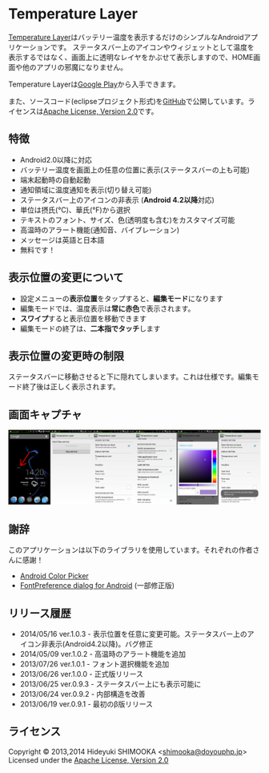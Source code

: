 Temperature Layer
=================
[Temperature Layer]はバッテリー温度を表示するだけのシンプルなAndroidアプリケーションです。
ステータスバー上のアイコンやウィジェットとして温度を表示するではなく、画面上に透明なレイヤをかぶせて表示しますので、HOME画面や他のアプリの邪魔になりません。

Temperature Layerは[Google Play]から入手できます。

また、ソースコード(eclipseプロジェクト形式)を[GitHub](https://github.com/shimooka/TemperatureLayer)で公開しています。ライセンスは[Apache License, Version 2.0][Apache]です。

特徴
----

- Android2.0以降に対応
- バッテリー温度を画面上の任意の位置に表示(ステータスバーの上も可能)
- 端末起動時の自動起動
- 通知領域に温度通知を表示(切り替え可能)
- ステータスバー上のアイコンの非表示 (**Android 4.2以降**対応)
- 単位は摂氏(°C)、華氏(°F)から選択
- テキストのフォント、サイズ、色(透明度も含む)をカスタマイズ可能
- 高温時のアラート機能(通知音、バイブレーション)
- メッセージは英語と日本語
- 無料です！

表示位置の変更について
----------------------

- 設定メニューの**表示位置**をタップすると、**編集モード**になります
- 編集モードでは、温度表示は**常に赤色**で表示されます。
- **スワイプ**すると表示位置を移動できます
- 編集モードの終了は、**二本指でタッチ**します

表示位置の変更時の制限
----------------------
ステータスバーに移動させると下に隠れてしまいます。これは仕様です。編集モード終了後は正しく表示されます。

画面キャプチャ
--------------
![All screen of Temperature Layer](capture.png)

謝辞
----
このアプリケーションは以下のライブラリを使用しています。それぞれの作者さんに感謝！

- [Android Color Picker]
- [FontPreference dialog for Android] (一部修正版)

リリース履歴
------------
- 2014/05/16 ver.1.0.3 - 表示位置を任意に変更可能。ステータスバー上のアイコン非表示(Android4.2以降)。バグ修正
- 2014/05/09 ver.1.0.2 - 高温時のアラート機能を追加
- 2013/07/26 ver.1.0.1 - フォント選択機能を追加
- 2013/06/26 ver.1.0.0 - 正式版リリース
- 2013/06/25 ver.0.9.3 - ステータスバー上にも表示可能に
- 2013/06/24 ver.0.9.2 - 内部構造を改善
- 2013/06/19 ver.0.9.1 - 最初のβ版リリース

ライセンス
----------
Copyright &copy; 2013,2014 Hideyuki SHIMOOKA &lt;shimooka@doyouphp.jp&gt; 
Licensed under the [Apache License, Version 2.0][Apache]

[Apache]: http://www.apache.org/licenses/LICENSE-2.0
[Android Color Picker]: https://code.google.com/p/android-color-picker/
[Temperature Layer]: https://play.google.com/store/apps/details?id=jp.doyouphp.android.temperaturelayer
[Google Play]: https://play.google.com/store/apps/details?id=jp.doyouphp.android.temperaturelayer
[FontPreference dialog for Android]: http://www.ulduzsoft.com/2012/01/fontpreference-dialog-for-android/
